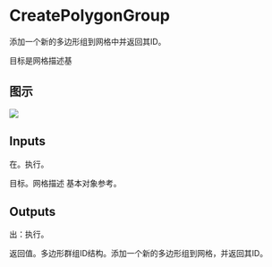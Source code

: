 # CreatePolygonGroup

添加一个新的多边形组到网格中并返回其ID。

目标是网格描述基

## 图示

![]($-20221218-20031865.png)

## Inputs

在。执行。

目标。网格描述 基本对象参考。  

## Outputs

出：执行。

返回值。多边形群组ID结构。添加一个新的多边形组到网格，并返回其ID。
